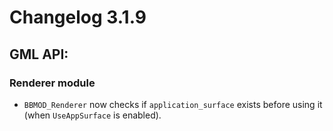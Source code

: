 # Changelog 3.1.9

## GML API:
### Renderer module
* `BBMOD_Renderer` now checks if `application_surface` exists before using it (when `UseAppSurface` is enabled).
